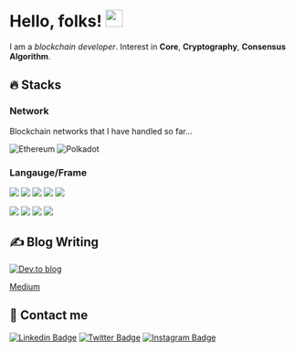 
# Hello, folks! <img src="https://raw.githubusercontent.com/MartinHeinz/MartinHeinz/master/wave.gif" width="30px" height="30px" />

I am a _blockchain developer_. Interest in **Core**, **Cryptography**, **Consensus Algorithm**. 

## 🔥 Stacks

### Network 
Blockchain networks that I have handled so far...

![Ethereum](https://img.shields.io/badge/Ethereum-3C3C3D?style=for-the-badge&logo=Ethereum&logoColor=white)
![Polkadot](https://img.shields.io/badge/polkadot-E6007A?style=for-the-badge&logo=polkadot&logoColor=white)

### Langauge/Frame 

![](https://img.shields.io/badge/Code-Rust-informational?style=flat&logo=rust&logoColor=white&color=2bbc8a)
![](https://img.shields.io/badge/Code-Solidity-informational?style=flat&logo=solidity&logoColor=white&color=2bbc8a)
![](https://img.shields.io/badge/Code-Python-informational?style=flat&logo=python&logoColor=white&color=2bbc8a)
![](https://img.shields.io/badge/Code-Reactjs-informational?style=flat&logo=react&logoColor=white&color=2bbc8a)
![](https://img.shields.io/badge/Code-SwiftUI-informational?style=flat&logo=swift&logoColor=white&color=2bbc8a)

![](https://img.shields.io/badge/Frame-Brownie-informational?style=flat&logoColor=white&color=4d0092)
![](https://img.shields.io/badge/Frame-Web3js-informational?style=flat&logoColor=white&color=4d0092)
![](https://img.shields.io/badge/Frame-Substrate-informational?style=flat&logoColor=white&color=4d0092)
![](https://img.shields.io/badge/Frame-Polkadotjs-informational?style=flat&logoColor=white&color=4d0092)

## ✍️ Blog Writing

[![Dev.to blog](https://img.shields.io/badge/dev.to-0A0A0A?style=for-the-badge&logo=dev.to&logoColor=white&link=https://dev.to/cocoyoon)](https://dev.to/cocoyoon)

[Medium](https://medium.com/@cocoyoon)

## 📱 Contact me

[![Linkedin Badge](https://img.shields.io/badge/-LinkedIn-0077B5?style=flat&logo=Linkedin&logoColor=white&link=https://www.linkedin.com/in/soyoun-jeong-066165179/)](https://www.linkedin.com/in/soyoun-jeong-066165179/)
[![Twitter Badge](https://img.shields.io/badge/-Twitter-1DA1F2?style=flat&logo=twitter&logoColor=white&link=https://twitter.com/cocoYoon0306)](https://twitter.com/cocoYoon0306)
[![Instagram Badge](https://img.shields.io/badge/-instagram-E4405F?style=flat&logo=instagram&logoColor=white&link=https://www.instagram.com/_yoon_ito/)](https://www.instagram.com/_yoon_ito/)
